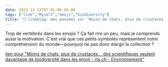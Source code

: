 ```yaml
---
date: 2023-12-12T07:01:06-05:00
tags: ["link","Myself","emoji","biodiversity"]
title: "🔗 linkblog: mes pensées sur 'Moins de chats, plus de crustacés... des scientifiques veulent davantage de biodiversité dans les emoji - rts.ch - Environnement'"
---
```

Trop de vertébrés dans les emojis ? Ça fait rire un peu, mais je comprends aussi la motivation. C'est vrai que ces petits symboles représentent notre compréhension du monde—pourquoi ne pas donc élargir la collection ?

[lien pour "Moins de chats, plus de crustacés... des scientifiques veulent davantage de biodiversité dans les emoji - rts.ch - Environnement"](https://www.rts.ch/info/sciences-tech/environnement/14546063-moins-de-chats-plus-de-crustaces-des-scientifiques-veulent-davantage-de-biodiversite-dans-les-emoji.html?rts_source=rss_t)